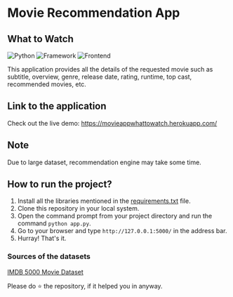 # Movie Recommendation App
## What to Watch

![Python](https://img.shields.io/badge/Python-3.9-blueviolet)
![Framework](https://img.shields.io/badge/Framework-Flask-red)
![Frontend](https://img.shields.io/badge/Frontend-HTML/CSS/JS-green)

This application provides all the details of the requested movie such as subtitle, overview, genre, release date, rating, runtime, top cast, recommended movies, etc.

## Link to the application

Check out the live demo: https://movieappwhattowatch.herokuapp.com/

## Note

Due to large dataset, recommendation engine may take some time.

## How to run the project?

1. Install all the libraries mentioned in the [requirements.txt](https://github.com/mayank-96/Movie-Recommendation-App/blob/main/requirements.txt) file.
2. Clone this repository in your local system.
3. Open the command prompt from your project directory and run the command `python app.py`.
4. Go to your browser and type `http://127.0.0.1:5000/` in the address bar.
5. Hurray! That's it.

### Sources of the datasets 

[IMDB 5000 Movie Dataset](https://www.kaggle.com/tmdb/tmdb-movie-metadata)

Please do ⭐ the repository, if it helped you in anyway.
